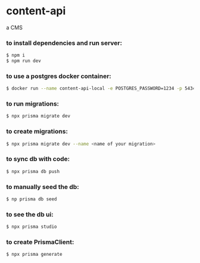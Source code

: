 # content-api
a CMS


### to install dependencies and run server:
```bash
$ npm i
$ npm run dev
```

### to use a postgres docker container:
```bash
$ docker run --name content-api-local -e POSTGRES_PASSWORD=1234 -p 5434:5432 postgres
```

### to run migrations:
```bash
$ npx prisma migrate dev
```

### to create migrations:
```bash
$ npx prisma migrate dev --name <name of your migration>
```

### to sync db with code:
```bash
$ npx prisma db push
```

### to manually seed the db:
```bash
$ np prisma db seed
```

### to see the db ui:
```bash
$ npx prisma studio
```

### to create PrismaClient:
```bash
$ npx prisma generate
```
